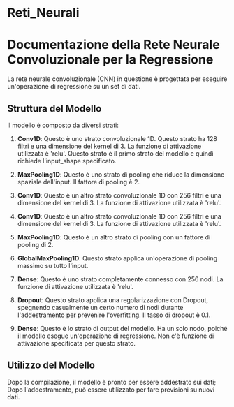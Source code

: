 # Reti_Neurali
# Documentazione della Rete Neurale Convoluzionale per la Regressione

La rete neurale convoluzionale (CNN) in questione è progettata per eseguire un'operazione di regressione su un set di dati.
## Struttura del Modello

Il modello è composto da diversi strati:

1. **Conv1D**: Questo è uno strato convoluzionale 1D. Questo strato ha 128 filtri e una dimensione del kernel di 3. La funzione di attivazione utilizzata è 'relu'. Questo strato è il primo strato del modello e quindi richiede l'input_shape specificato.

2. **MaxPooling1D**: Questo è uno strato di pooling che riduce la dimensione spaziale dell'input. Il fattore di pooling è 2.

3. **Conv1D**: Questo è un altro strato convoluzionale 1D con 256 filtri e una dimensione del kernel di 3. La funzione di attivazione utilizzata è 'relu'.

4. **Conv1D**: Questo è un altro strato convoluzionale 1D con 256 filtri e una dimensione del kernel di 3. La funzione di attivazione utilizzata è 'relu'.

5. **MaxPooling1D**: Questo è un altro strato di pooling con un fattore di pooling di 2.

6. **GlobalMaxPooling1D**: Questo strato applica un'operazione di pooling massimo su tutto l'input.

7. **Dense**: Questo è uno strato completamente connesso con 256 nodi. La funzione di attivazione utilizzata è 'relu'.

8. **Dropout**: Questo strato applica una regolarizzazione con Dropout, spegnendo casualmente un certo numero di nodi durante l'addestramento per prevenire l'overfitting. Il tasso di dropout è 0.1.

9. **Dense**: Questo è lo strato di output del modello. Ha un solo nodo, poiché il modello esegue un'operazione di regressione. Non c'è funzione di attivazione specificata per questo strato.

## Utilizzo del Modello

Dopo la compilazione, il modello è pronto per essere addestrato sui dati; Dopo l'addestramento, può essere utilizzato per fare previsioni su nuovi dati.
